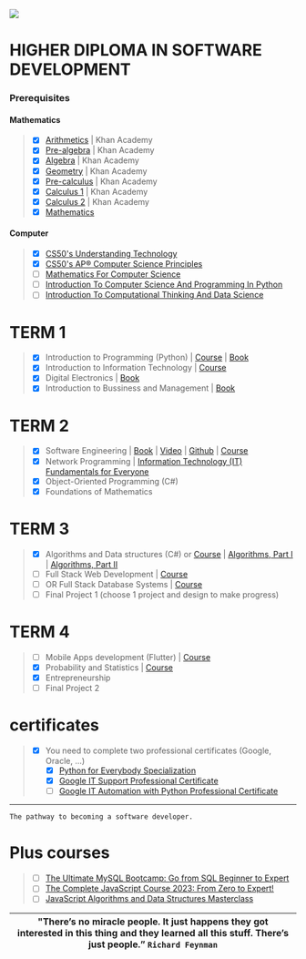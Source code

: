 ![](https://komarev.com/ghpvc/?username=Software-Development&color=brightgreen&label=VISITORS)
# HIGHER DIPLOMA IN SOFTWARE DEVELOPMENT 
### Prerequisites
#### Mathematics
> * [x] [Arithmetics](https://www.khanacademy.org/math/arithmetic-home) | Khan Academy
> * [x] [Pre-algebra](https://www.khanacademy.org/math/pre-algebra) | Khan Academy
> * [x] [Algebra](https://www.khanacademy.org/math/algebra-home) | Khan Academy
> * [x] [Geometry](https://www.khanacademy.org/math/geometry-home) | Khan Academy
> * [x] [Pre-calculus](https://www.khanacademy.org/math/precalculus) | Khan Academy
> * [x] [Calculus 1](https://www.khanacademy.org/math/calculus-1) | Khan Academy
> * [x] [Calculus 2](https://www.khanacademy.org/math/calculus-2) | Khan Academy
> * [x] [Mathematics](https://www.youtube.com/playlist?list=PLWKjhJtqVAbl5SlE6aBHzUVZ1e6q1Wz0v)
  
#### Computer 
> - [x] [CS50's Understanding Technology](https://www.edx.org/course/cs50s-understanding-technology)
> - [x] [CS50's AP® Computer Science Principles](https://www.edx.org/xseries/harvardx-cs50-ap-computer-science-principles)
> - [ ] [Mathematics For Computer Science](https://ocw.mit.edu/courses/6-042j-mathematics-for-computer-science-fall-2010/)
> - [ ] [Introduction To Computer Science And Programming In Python](https://ocw.mit.edu/courses/6-0001-introduction-to-computer-science-and-programming-in-python-fall-2016/)
> - [ ] [Introduction To Computational Thinking And Data Science](https://ocw.mit.edu/courses/6-0002-introduction-to-computational-thinking-and-data-science-fall-2016/)
# TERM 1
> - [x] Introduction to Programming (Python) | [Course](https://www.py4e.com/lessons) | [Book](https://drive.google.com/file/d/1WR4YG834AR2dA8bb7N_25XY0pQ8wGTYs/view?usp=sharing)
> - [x] Introduction to Information Technology | [Course](https://www.coursera.org/professional-certificates/google-it-support)
> - [x] Digital Electronics | [Book](https://drive.google.com/drive/folders/16_JpoWhdDUxP-zYogi7q65K13fY05G0P?usp=sharing)
> - [x] Introduction to Bussiness and Management | [Book](https://drive.google.com/file/d/122CZ9Nj5hJhkHZ0vNN-jsWHr1CxNQ3n5/view?usp=sharing)
# TERM 2
> - [x] Software Engineering | [Book](https://drive.google.com/file/d/1qmLHp4NM2K0sK4VKoKkiARfZFoQxkD1O/view?usp=sharing) | [Video](https://www.youtube.com/playlist?list=PL_pbwdIyffslgxMVyXhnHiSn_EWTvx1G-) | [Github](https://github.com/FurkanGozukara/Software-Engineering-CSE307-2020) | [Course](https://www.coursera.org/specializations/software-engineering)
> - [x] Network Programming | [Information Technology (IT) Fundamentals for Everyone](https://www.coursera.org/programs/online-learning-from-your-dol-finger-lakes-rfjcv/browse?authProvider=nyslabor&collectionId=&productId=YhL7FHJKEeyKEA6Za5DszQ&productType=s12n&query=Network+Programming&showMiniModal=true&source=search)
> - [x] Object-Oriented Programming (C#) 
> - [x] Foundations of Mathematics
# TERM 3
> - [x] Algorithms and Data structures (C#) or [Course](https://www.udemy.com/course/master-the-coding-interview-data-structures-algorithms/) | [Algorithms, Part I](https://www.coursera.org/learn/algorithms-part1) | [Algorithms, Part II](https://www.coursera.org/learn/algorithms-part2)
> - [ ]  Full Stack Web Development | [Course](https://www.udemy.com/course/the-web-developer-bootcamp/)
> - [ ] OR Full Stack Database Systems | [Course](https://www.udemy.com/course/the-complete-web-development-bootcamp/)
> - [ ] Final Project 1 (choose 1 project and design to make progress)
# TERM 4
> - [ ] Mobile Apps development (Flutter) | [Course](https://www.udemy.com/course/learn-flutter-dart-to-build-ios-android-apps/)
> - [x] Probability and Statistics | [Course](https://www.udemy.com/course/the-data-science-course-complete-data-science-bootcamp/)
> - [x] Entrepreneurship
> - [ ] Final Project 2

# certificates 
> - [x] You need to complete two professional certificates (Google, Oracle, ...)
>      - [x] [Python for Everybody Specialization](https://www.coursera.org/programs/online-learning-from-your-dol-finger-lakes-rfjcv/specializations/python?authProvider=nyslabor)
>      - [x] [Google IT Support Professional Certificate](https://www.coursera.org/professional-certificates/google-it-support)
>      - [ ] [Google IT Automation with Python Professional Certificate](https://www.coursera.org/programs/online-learning-from-your-dol-finger-lakes-rfjcv/professional-certificates/google-it-automation?authProvider=nyslabor)
-----


    The pathway to becoming a software developer.

# Plus courses
> - [ ] [The Ultimate MySQL Bootcamp: Go from SQL Beginner to Expert](https://www.udemy.com/course/the-ultimate-mysql-bootcamp-go-from-sql-beginner-to-expert/)
> - [ ] [The Complete JavaScript Course 2023: From Zero to Expert!](https://www.udemy.com/course/the-complete-javascript-course/)
> - [ ] [JavaScript Algorithms and Data Structures Masterclass](https://www.udemy.com/course/js-algorithms-and-data-structures-masterclass/)

| **"There’s no miracle people. It just happens they got interested in this thing and they learned all this stuff. There’s just people.”** `Richard Feynman` |
|:------------:|
